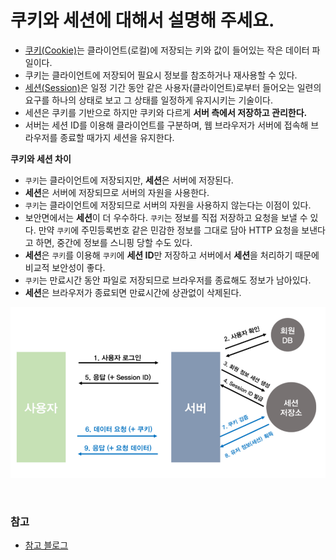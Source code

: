 # 쿠키와 세션에 대해서 설명해 주세요.

- [쿠키(Cookie)]()는 클라이언트(로컬)에 저장되는 키와 값이 들어있는 작은 데이터 파일이다.
- 쿠키는 클라이언트에 저장되어 필요시 정보를 참조하거나 재사용할 수 있다.
- [세션(Session)](https://github.com/genesis12345678/TIL/blob/main/Spring/springmvc_2/login_1/v2/session/login_session.md#%EC%84%B8%EC%85%98%EC%9D%84-%EC%82%AC%EC%9A%A9%ED%95%98%EC%97%AC-%EB%A1%9C%EA%B7%B8%EC%9D%B8-%EC%B2%98%EB%A6%AC%ED%95%98%EA%B8%B0)은 일정 기간 동안 같은 사용자(클라이언트)로부터 들어오는 일련의 요구를 하나의 상태로 보고 그 상태를 일정하게 유지시키는 기술이다.
- 세션은 쿠키를 기반으로 하지만 쿠키와 다르게 **서버 측에서 저장하고 관리한다.**
- 서버는 세션 ID를 이용해 클라이언트를 구분하며, 웹 브라우저가 서버에 접속해 브라우저를 종료할 때가지 세션을 유지한다.

**쿠키와 세션 차이**
- `쿠키`는 클라이언트에 저장되지만, **세션**은 서버에 저장된다.
- **세션**은 서버에 저장되므로 서버의 자원을 사용한다.
- `쿠키`는 클라이언트에 저장되므로 서버의 자원을 사용하지 않는다는 이점이 있다.
- 보안면에서는 **세션**이 더 우수하다. `쿠키`는 정보를 직접 저장하고 요청을 보낼 수 있다. 만약 `쿠키`에 주민등록번호 같은 민감한 정보를 그대로 담아 HTTP 요청을 보낸다고 하면, 중간에 정보를 스니핑 당할 수도 있다.
- **세션**은 `쿠키`를 이용해 `쿠키`에 **세션 ID**만 저장하고 서버에서 **세션**을 처리하기 때문에 비교적 보안성이 좋다.
- `쿠키`는 만료시간 동안 파일로 저장되므로 브라우저를 종료해도 정보가 남아있다.
- **세션**은 브라우저가 종료되면 만료시간에 상관없이 삭제된다.

![img_2.png](image/img_2.png)

<br>

### 참고
- [참고 블로그](https://code-lab1.tistory.com/298)